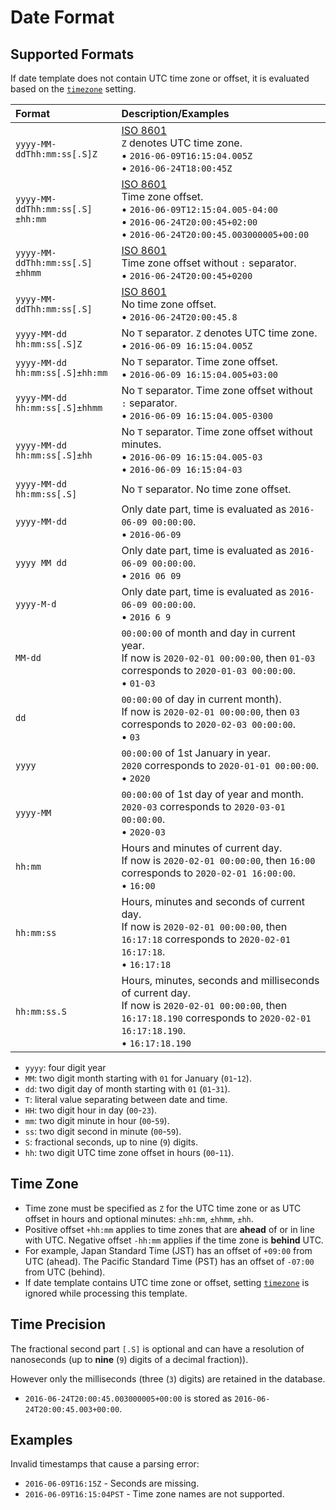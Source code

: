 # Date Format

## Supported Formats

If date template does not contain UTC time zone or offset, it is evaluated based on the [`timezone`](../widgets/shared/README.md#timezone) setting.

|Format|Description/Examples|
|:---|:---|
|`yyyy-MM-ddThh:mm:ss[.S]Z`|[ISO 8601](https://www.iso.org/iso-8601-date-and-time-format.html)<br>`Z` denotes UTC time zone.<br><span>&#8226;</span> `2016-06-09T16:15:04.005Z`<br><span>&#8226;</span> `2016-06-24T18:00:45Z`|
|`yyyy-MM-ddThh:mm:ss[.S]±hh:mm`|[ISO 8601](https://www.iso.org/iso-8601-date-and-time-format.html)<br>Time zone offset.<br><span>&#8226;</span> `2016-06-09T12:15:04.005-04:00`<br><span>&#8226;</span> `2016-06-24T20:00:45+02:00`<br><span>&#8226;</span> `2016-06-24T20:00:45.003000005+00:00`|
|`yyyy-MM-ddThh:mm:ss[.S]±hhmm`|[ISO 8601](https://www.iso.org/iso-8601-date-and-time-format.html)<br>Time zone offset without `:` separator.<br><span>&#8226;</span> `2016-06-24T20:00:45+0200`|
|`yyyy-MM-ddThh:mm:ss[.S]`|[ISO 8601](https://www.iso.org/iso-8601-date-and-time-format.html)<br>No time zone offset.<br><span>&#8226;</span> `2016-06-24T20:00:45.8`|
|`yyyy-MM-dd hh:mm:ss[.S]Z`|No `T` separator. `Z` denotes UTC time zone.<br><span>&#8226;</span> `2016-06-09 16:15:04.005Z`|
|`yyyy-MM-dd hh:mm:ss[.S]±hh:mm`|No `T` separator. Time zone offset.<br><span>&#8226;</span> `2016-06-09 16:15:04.005+03:00`|
|`yyyy-MM-dd hh:mm:ss[.S]±hhmm`|No `T` separator. Time zone offset without `:` separator.<br><span>&#8226;</span> `2016-06-09 16:15:04.005-0300`|
|`yyyy-MM-dd hh:mm:ss[.S]±hh`|No `T` separator. Time zone offset without minutes.<br><span>&#8226;</span> `2016-06-09 16:15:04.005-03`<br><span>&#8226;</span> `2016-06-09 16:15:04-03`|
|`yyyy-MM-dd hh:mm:ss[.S]`|No `T` separator. No time zone offset.<br>|
|`yyyy-MM-dd`|Only date part, time is evaluated as `2016-06-09 00:00:00`.<br><span>&#8226;</span> `2016-06-09`|
|`yyyy MM dd`|Only date part, time is evaluated as `2016-06-09 00:00:00`.<br><span>&#8226;</span> `2016 06 09`|
|`yyyy-M-d`|Only date part, time is evaluated as `2016-06-09 00:00:00`.<br><span>&#8226;</span> `2016 6 9`|
|`MM-dd`|`00:00:00` of month and day in current year. <br>If now is `2020-02-01 00:00:00`, then `01-03` corresponds to `2020-01-03 00:00:00`.<br><span>&#8226;</span> `01-03`|
|`dd`|`00:00:00` of day in current month).<br>If now is `2020-02-01 00:00:00`, then `03` corresponds to `2020-02-03 00:00:00`.<br><span>&#8226;</span> `03`|
|`yyyy`|`00:00:00` of 1st January in year.<br> `2020` corresponds to `2020-01-01 00:00:00`.<br><span>&#8226;</span> `2020`|
|`yyyy-MM`|`00:00:00` of 1st day of year and month.<br>`2020-03` corresponds to `2020-03-01 00:00:00`.<br><span>&#8226;</span> `2020-03`|
|`hh:mm`|Hours and minutes of current day.<br>If now is `2020-02-01 00:00:00`, then `16:00` corresponds to `2020-02-01 16:00:00`.<br><span>&#8226;</span> `16:00`|
|`hh:mm:ss`|Hours, minutes and seconds of current day.<br>If now is `2020-02-01 00:00:00`, then `16:17:18` corresponds to `2020-02-01 16:17:18`.<br><span>&#8226;</span> `16:17:18`|
|`hh:mm:ss.S`|Hours, minutes, seconds and milliseconds of current day.<br>If now is `2020-02-01 00:00:00`, then `16:17:18.190` corresponds to `2020-02-01 16:17:18.190`.<br><span>&#8226;</span> `16:17:18.190`|

* `yyyy`: four digit year
* `MM`: two digit month starting with `01` for January (`01`-`12`).
* `dd`: two digit day of month starting with `01` (`01`-`31`).
* `T`: literal value separating between date and time.
* `HH`: two digit hour in day (`00`-`23`).
* `mm`: two digit minute in hour (`00`-`59`).
* `ss`: two digit second in minute (`00`-`59`).
* `S`: fractional seconds, up to nine (`9`) digits.
* `hh`: two digit UTC time zone offset in hours (`00`-`11`).

## Time Zone

* Time zone must be specified as `Z` for the UTC time zone or as UTC offset in hours and optional minutes: `±hh:mm`, `±hhmm`, `±hh`.
* Positive offset `+hh:mm` applies to time zones that are **ahead** of or in line with UTC. Negative offset `-hh:mm` applies if the time zone is **behind** UTC.
* For example, Japan Standard Time (JST) has an offset of `+09:00` from UTC (ahead). The Pacific Standard Time (PST) has an offset of `-07:00` from UTC (behind).
* If date template contains UTC time zone or offset, setting [`timezone`](../widgets/shared/README.md#timezone) is ignored while processing this template.

## Time Precision

The fractional second part `[.S]` is optional and can have a resolution of nanoseconds (up to **nine** (`9`) digits of a decimal fraction)).

However only the milliseconds (three (`3`) digits) are retained in the database.

* `2016-06-24T20:00:45.003000005+00:00` is stored as `2016-06-24T20:00:45.003+00:00`.

## Examples

Invalid timestamps that cause a parsing error:

* `2016-06-09T16:15Z` - Seconds are missing.
* `2016-06-09T16:15:04PST` - Time zone names are not supported.
